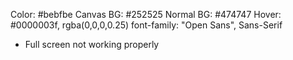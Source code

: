 Color: #bebfbe
Canvas BG: #252525
Normal BG: #474747
Hover: #0000003f, rgba(0,0,0,0.25)
font-family: "Open Sans", Sans-Serif


<!-- Notes -->
- Full screen not working properly